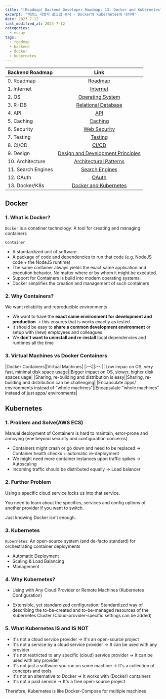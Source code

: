 ```yaml
---
title: "[Roadmap] Backend Developer Roadmap: 13. Docker and Kubernetes"
excerpt: "백엔드 개발자 로드맵 분석 - Docker와 Kubernetes에 대하여"
date: 2023-7-12
last_modified_at: 2023-7-12
categories:
  - essay
tags:
  - roadmap
  - backend
  - docker
  - kubernetes
---
```


|Backend Roadmap|Link|
|:---|:---:|
|0. Roadmap|[Roadmap](https://roadmap.sh/backend)|
|1. Internet|[Internet](https://burningfalls.github.io/essay/backend-roadmap-1-internet/)|
|2. OS|[Operating System](https://burningfalls.github.io/essay/backend-roadmap-2-os/)|
|3. R-DB|[Relational Database](https://burningfalls.github.io/essay/backend-roadmap-3-relational-database/)|
|4. API|[API](https://burningfalls.github.io/essay/backend-roadmap-4-api/)|
|5. Caching|[Caching](https://burningfalls.github.io/essay/backend-roadmap-5-caching/)|
|6. Security|[Web Security](https://burningfalls.github.io/essay/backend-roadmap-6-web-security/)|
|7. Testing|[Testing](https://burningfalls.github.io/essay/backend-roadmap-7-testing/)|
|8. CI/CD|[CI/CD](https://burningfalls.github.io/essay/backend-roadmap-8-ci-cd/)|
|9. Design|[Design and Development Principles](https://burningfalls.github.io/essay/backend-roadmap-9-design/)|
|10. Architecture|[Architectural Patterns](https://burningfalls.github.io/essay/backend-roadmap-10-architecture/)|
|11. Search Engines|[Search Engines](https://burningfalls.github.io/essay/backend-roadmap-11-search-engines/)|
|12. OAuth|[OAuth](https://burningfalls.github.io/essay/backend-roadmap-12-oauth/)|
|13. Docker/K8s|[Docker and Kubernetes](https://burningfalls.github.io/essay/backend-roadmap-13-docker-and-k8s/)|

## Docker

### 1. What is Docker?

`Docker` is a conatiner technology: A tool for creating and managing containers

`Container`
  - A standardized unit of software
  - A package of code and dependencies to run that code (e.g. NodeJS code + the NodeJS runtime)
  - The same container always yields the exact same application and execution behavior. No matter where or by whom it might be executed.
  - Support for Containers is build into modern operating systems.
  - Docker simplifies the creation and management of such containers

### 2. Why Containers?

We want reliability and reproducible environments

- We want to have the **exact same environment for development and production** -> this ensures that is works exactly as tested
- It should be easy to **share a common development environment** or setup with (new) employees and colleagues
- We **don't want to uninstall and re-install** local dependencies and runtimes all the time

### 3. Virtual Machines vs Docker Containers

|Docker Containers||Virtual Machines|
|:--:||:--:|
|Low impac on OS, very fast, minimal disk space usage||Bigger impact on OS, slower, higher disk spaces uage|
|Sharing, re-building and distribution is easy||Sharing, re-building and distribution can be challenging|
|Encapsulate apps/ environments instead of "whole machines"||Encapsulate "whole machines" instead of just apps/ environments|

## Kubernetes

### 1. Problem and Solve(AWS ECS)

Manual deployment of Containers is hard  to maintain, error-prone and annoying (ene beyond security and configuration concerns)

- Containers might crash or go down and need to be replaced -> Container health checks + automatic re-deployment
- We might need more container instances upon traffic spikes -> Autoscaling
- Incoming traffic should be distributed equally -> Load balancer

### 2. Further Problem

Using a specific cloud service locks us into that service.

You need to learn about the specifics, services and config options of another provider if you want to switch.

Just knowing Docker isn't enough.

### 3. Kubernetes

`Kubernetes`: An open-source system (and de-facto standard) for orchestrating container deployments

* Automatic Deployment
* Scaling & Load Balancing
* Management

### 4. Why Kubernetes?

* Using with Any Cloud Provider or Remote Machines (Kubernetes Configuration)

* Extensible, yet standardized configuration: Standardized way of describing the to-be-created and to-be-managed resources of the Kubernetes Cluster (Cloud-provider-specific settings can be added)

### 5. What Kubernetes IS and IS NOT

* It's not a cloud service provider -> It's an open-source project
* It's not a service by a cloud service provider -> It can be used with any provider
* It's not restricted to any specific (cloud) service provider -> It can be used with any provider
* It's not just a software you run on some machine -> It's a collection of concepts and tools
* It's not an alternative to Docker -> It works with (Docker) containers
* It's not a paid service -> It's a free open-source project

Therefore, Kubernetes is like Docker-Compose for multiple machines